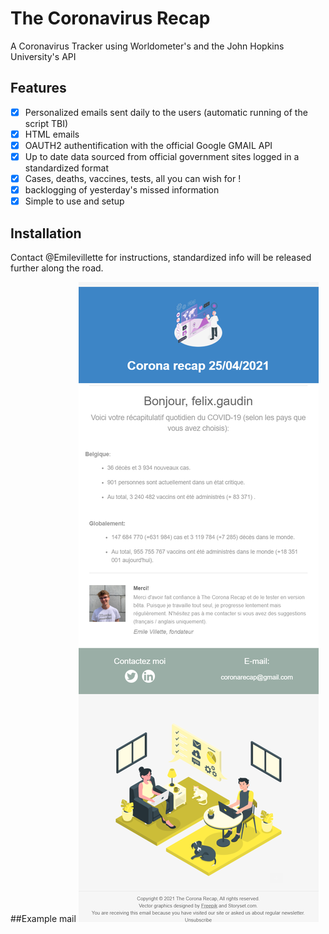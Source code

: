 # The Coronavirus Recap
 A Coronavirus Tracker using Worldometer's and the John Hopkins University's API
## Features
-[X] Personalized emails sent daily to the users (automatic running of the script TBI)
-[X] HTML emails
-[X] OAUTH2 authentification with the official Google GMAIL API
-[X] Up to date data sourced from official government sites logged in a standardized format
-[X] Cases, deaths, vaccines, tests, all you can wish for !
-[X] backlogging of yesterday's missed information
-[X] Simple to use and setup

## Installation
Contact @Emilevillette for instructions, standardized info will be released further along the road.

##Example mail
![example mail](examplemail.png)